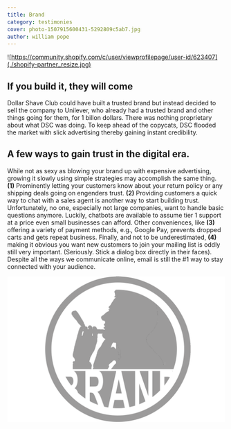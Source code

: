 ```yaml
---
title: Brand
category: testimonies
cover: photo-1507915600431-5292809c5ab7.jpg
author: william pope
---
```


![https://community.shopify.com/c/user/viewprofilepage/user-id/623407](./shopify-partner_resize.jpg)

## If you build it, they will come
Dollar Shave Club could have built a trusted brand but instead decided to sell the company to Unilever, who already had a trusted brand and other things going for them, for 1 billon dollars. There was nothing proprietary about what DSC was doing. To keep ahead of the copycats, DSC flooded the market with slick advertising thereby gaining instant credibility.

## A few ways to gain trust in the digital era.
While not as sexy as blowing your brand up with expensive advertising, growing it slowly using simple strategies may accomplish the same thing. **(1)** Prominently letting your customers know about your return policy or any shipping deals going on engenders trust. **(2)** Providing customers a quick way to chat with a sales agent is another way to start building trust. Unfortunately, no one, especially not large companies, want to handle basic questions anymore. Luckily, chatbots are available to assume tier 1 support at a price even small businesses can afford. Other conveniences, like **(3)** offering a variety of payment methods, e.g., Google Pay, prevents dropped carts and gets repeat business. Finally, and not to be underestimated, **(4)** making it obvious you want new customers to join your mailing list is oddly still very important. (Seriously. Stick a dialog box directly in their faces). Despite all the ways we communicate online, email is still the #1 way to stay connected with your audience.

![netcreative.org](./brand.png)

